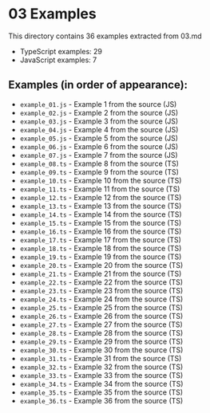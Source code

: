 # 03 Examples

This directory contains 36 examples extracted from 03.md
- TypeScript examples: 29
- JavaScript examples: 7

## Examples (in order of appearance):
- `example_01.js` - Example 1 from the source (JS)
- `example_02.js` - Example 2 from the source (JS)
- `example_03.js` - Example 3 from the source (JS)
- `example_04.js` - Example 4 from the source (JS)
- `example_05.js` - Example 5 from the source (JS)
- `example_06.js` - Example 6 from the source (JS)
- `example_07.js` - Example 7 from the source (JS)
- `example_08.ts` - Example 8 from the source (TS)
- `example_09.ts` - Example 9 from the source (TS)
- `example_10.ts` - Example 10 from the source (TS)
- `example_11.ts` - Example 11 from the source (TS)
- `example_12.ts` - Example 12 from the source (TS)
- `example_13.ts` - Example 13 from the source (TS)
- `example_14.ts` - Example 14 from the source (TS)
- `example_15.ts` - Example 15 from the source (TS)
- `example_16.ts` - Example 16 from the source (TS)
- `example_17.ts` - Example 17 from the source (TS)
- `example_18.ts` - Example 18 from the source (TS)
- `example_19.ts` - Example 19 from the source (TS)
- `example_20.ts` - Example 20 from the source (TS)
- `example_21.ts` - Example 21 from the source (TS)
- `example_22.ts` - Example 22 from the source (TS)
- `example_23.ts` - Example 23 from the source (TS)
- `example_24.ts` - Example 24 from the source (TS)
- `example_25.ts` - Example 25 from the source (TS)
- `example_26.ts` - Example 26 from the source (TS)
- `example_27.ts` - Example 27 from the source (TS)
- `example_28.ts` - Example 28 from the source (TS)
- `example_29.ts` - Example 29 from the source (TS)
- `example_30.ts` - Example 30 from the source (TS)
- `example_31.ts` - Example 31 from the source (TS)
- `example_32.ts` - Example 32 from the source (TS)
- `example_33.ts` - Example 33 from the source (TS)
- `example_34.ts` - Example 34 from the source (TS)
- `example_35.ts` - Example 35 from the source (TS)
- `example_36.ts` - Example 36 from the source (TS)
